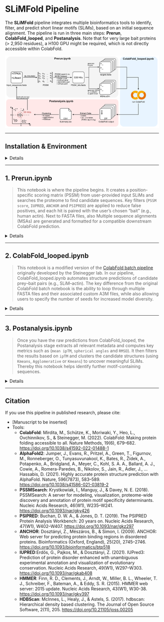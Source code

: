 
# SLiMFold Pipeline

The **SLiMFold** pipeline integrates multiple bioinformatics tools to identify, filter, and predict short linear motifs (SLiMs), based on an initial sequence alignment. The pipeline is run in three main steps: **Prerun**, **ColabFold_looped**, and **Postanalysis**. Note that for very large bait proteins (> 2,950 residues), a H100 GPU might be required, which is not directly accessible within ColabFold. 

![Alt text](images/Pipeline.png)

---

## Installation & Environment

<details>
  
1. **Clone This Repo & Create the Conda Environment**  
   ```bash
   git clone https://github.com/thp42/SLiMFold.git
   cd SLiMFold

   conda env create -f SLiMFold.yml
   conda activate SLiMFold
   ```
2. **Register as Jupyter Kernel** (optional, but recommended)
   ```bash
   python -m ipykernel install --user --name SLiMFold --display-name "SLiMFold"
   ```
3. **Install External Tools**  
   - **PsiPred 4.0**: [psipred GitHub](https://github.com/psipred/psipred)  
   - **IUPred3**: [iupred3.elte.hu](https://iupred3.elte.hu/download_new)  
   - **Databases**: [UniRef90 in .fasta.gz](https://ftp.uniprot.org/pub/databases/uniprot/uniref/uniref90/) & [NCBI protein dataset in .fasta](https://www.ncbi.nlm.nih.gov/datasets/taxonomy/)

</details>


---


## 1. Prerun.ipynb

> This notebook is where the pipeline begins. It creates a position-specific scoring matrix (PSSM) from user-provided input SLiMs and searches the proteome to find candidate sequences. Key filters (```PSSM score```, ```IUPRED```, ```ANCHOR``` and ```PSIPRED```) are applied to reduce false positives, and each hit is paired with the user’s chosen “bait” (e.g., human actin). Next to FASTA files, also Multiple sequence alignments (MSAs) are generated and formatted for a compatible downstream ColabFold prediction.

<details>
  <summary>Details</summary>
  
0. **Open Prerun.ipynb**
  
1. **Folder and pathway setup**
   - Select the kernel ```SLiMFold```
   - Define the paths ```iupred_path```, ```psipred_path```, ```NCBI_protein_database```, ```uniref90_path```, ```reformat_path``` and your ```bait_sequence```. 
   - Execute the cell, enter a project name in the prompt. A consistent project folder structure will be automatically created.  
   - Move your initial FASTA-file to the **Input Folder** and rename it to **input.fasta**. Please make sure that input sequences contain only **the motif without flanking residues** (see example folder). Input motifs should have the same sequence length! 

2. **PSSM Generation with BLOSUM62**  
   - Uses input.fasta and the BLOSUM62 substitution matrix to generate an initial position-specific scoring matrix (PSSM) as CSV-file-output (stored in ```{project_name}/Output/pssm_BLOSUM62.csv```)

3. **Proteome Search**
   - (A) Defines several thresholds for subsequent motif identification (```pssm_cutoff, (default = 10)```, ```iupred_cutoff, (default = 0.4)```, ```anchor_cutoff, (default = 0.4)```, secondary structure cutoffs for helix, strand, coil or unknown). Prompts to define the probable secondary structure (of the motif) involved in the interaction. Choose bewtween 'helix', 'strand', 'coil' or 'unknown'.
     
   - (B) Scores the human proteome (or your proteome of choice) using the PSSM, as well as IUPRED, ANCHOR, PSIPRED. Retains only hits meeting specified cutoffs. Extends each hit by ±20 residues to capture potential context (can be modified by changing ```flanking_aa_size```). As IUPRED, ANCHOR and PSIPRED calculation can be computational demanding, it can take up to 6 hours on 12 CPU threads. This will produce an output FASTA-file containing identified hits (stored in ```{project_name}/Output/PSSM_Hits/Hits.fasta```). 
     
   - (C) Removes identical sequences to avoid running them through jackhmmer and colabfold multiple times. This will produce another FASTA-file containing only non-redundant hits (stored in ```{project_name}/Output/PSSM_Hits/Hits_nonred.fasta```)
     
   - (Optional, if not first iteration): Compare the PSSM-hits of two iterations and write the unique hits to a new FASTA file. Please ignore this cell in case you are running the first iteration.

4. **Bait Fusion and Prey-Bait Preparation**
   - Takes ```Hits_nonred.fasta``` as input, generated in the previous step.
   - The predefined bait sequence is appended to each unique hit, separated by a colon (> header as peptide:bait).
   - Outputs a formatted FASTA-file stored in ```{project_name}/Output/PSSM_Hits/PreyBait.fasta```

5. **Split PreyBait.fasta into individual FASTA files for ColabFold input** 
   - Input: ```PreyBait.fasta``` generated in the previous step.
   - Creates for each PreyBait Sequence pair an individual FASTA file (stored in ```{project_name}/Output/Fasta/```)

6. **Multiple Sequence Alignment for Bait** 
   - The predefined bait sequence is run with jackhmmer (with modified filters) against the UniRef90 database to identify homologs and generates a .sto alignment file (stored in ```{project_name}/Output/MSA/sto```).
   - The filters can be modified by changing ```-E```, ```-N```, ```-F1```, ```-F2``` or ```-F3``` 

7. **Multiple Sequence Alignment for Prey** 
   - Each prey is run with jackhmmer (with modified filters) against the UniRef90 database to identify homologs and generate a .sto alignment file (stored in ```{project_name}/Output/MSA/sto```).
   - The filters can be modified by changing ```-E```, ```-N```, ```-F1```, ```-F2``` or ```-F3```.
   - To speed up computation parallel processing is used. Both, the number of CPU cores per search (```num_cpus_per_process```)  and the number of parallel processes (```num_processes```) can be adjusted.
   - Automatically tracks remaining peptides, so the run can resume from where it left off using the ```input_remaining.fasta``` file, in case of interruption.
   - Running jackhmmer can take approximately 20 minutes per 6 peptides on 12 CPU threads. Depending on the number of non-redundant Hits, this step can take up several hours to a few days.

8. **Converts the .sto to .a3m** 
   - The generated .sto files are converted to a3m files by the hhsuite reformat.pl script. The number of of parallel processes (```num_processes```) can be adjusted.
   - The processed files are stored in ```{project_name}/Output/MSA/a3m```

9. **Sort and Deduplicate a3m files Based on Sequence Identity**
   - Sorts the converted a3m files by global sequence identity to the reference sequence, placing the most similar sequences at the top to improve MSA quality for structure prediction.
   - For the bait MSA (bait_sequence.a3m), the user is prompted whether they want to sort it.
   - Deduplicates the bait and prey a3m files (based on exact sequence match) to remove redundant homologs, ensuring higher sequence diversity and enhancing co-evolutionary signal strength for better complex prediction accuracy.
   - The processed files are stored in ```{project_name}/Output/MSA/sorted_a3m```

10. **Trims the MSA**
    - Takes the sorted a3m files as input and reduces the size of each file by keeping only the first top 2048 sequences (can be modified by changing ```MAX_SEQUENCES```).
    - The processed files are stored in ```{project_name}/Output/MSA/trimmed_a3m```

11. **Combines Bait and Prey MSAs for ColabFold**
    - Combines the trimmed Bait.a3m with each trimmed Prey.a3m and pads them to fit the ColabFold design.  
    - The processed files are stored in ```{project_name}/Output/MSA/combined_a3m```

</details>

---

## 2. ColabFold_looped.ipynb

> This notebook is a modified version of the [ColabFold batch pipeline](https://github.com/sokrypton/ColabFold) originally developed by the Steinegger lab. In our pipeline, ColabFold_looped.ipynb automates structure predictions of candidate prey–bait pairs (e.g., SLiM–actin). The key difference from the original ColabFold batch notebook is the ability to loop through multiple FASTA files and their associated custom A3M files, while also allowing users to specify the number of seeds for increased model diversity.

<details>
  <summary>Details</summary>

1. **Preparation**  
   - Upload the **FASTA files** (stored in ```{project_name}/Output/FASTA/```) and the **custom MSAs** (stored in ```{project_name}/Output/MSA/combined_a3m```) you generated in Prerun.ipynb to your Google Drive.
   - Open ColabFold_looped.ipynb in Google Colab, connect to a runtime, and select a GPU (we recommend using an A100 for faster inference).
   - Set the paths to your uploaded FASTA files (```fasta_directory```) and MSA files (```msa_directory```), as well as, where the predictions should be saved (```result_directory```).
   - Under **msa_mode**, choose ```custom```, which will use your **precomputed MSAs**.
   - (Optional): Instead of choosing ```custom``` and thereby using your **precomputed MSAs**, it is also possible to choose the ```mmseqs2_uniref_env```, which will use thedefault ColabFold MSA generation. Be aware, that ```mmseqs2_uniref_env``` might produce shallow MSAs for short sequences.

2. **Running the Prediction**  
   - Run the main prediction cell. The script will automatically loop through all FASTA files and automatically match the corresponding MSA files.  
   - Prediction results are saved in your defined ```result_directory```.
   - If the Colab runtime disconnects (e.g., after 24 hours), don't worry:
     -   Already processed FASTA files are moved into a ```/done``` folder.
     -   Simply reconnect to the notebook and rerun the prediction cell, to continue from where it left off.


</details>

---

## 3. Postanalysis.ipynb

> Once you have the raw predictions from ColabFold_looped, the Postanalysis stage extracts all relevant metadata and computes key metrics such as (```mean ipTM```, ```spherical angles``` and ```RMSD```). It then filters the results based on ```ipTM``` and clusters the candidate structures (using ```Kmeans```, ```Agglomerative``` or ```Kmeans```) to uncover meaningful SLiMs. Thereby this notebook  helps identify further motif-containing sequences.

<details>
  <summary>Details</summary>
  
0. **Download the results**
   - Download the results (zip files, stored in GoogleDrive ```result_directory```), and place them in the folder (```{project_name}/Output/AF2_Results/zip_files```).

1. **Folder and pathway setup**
   - Inside the **Postanalysis.ipynb** define the paths, where
     - the zip files are placed (variable ```zip_files_folder```, should be defined as ```{project_name}/Output/AF2_Results/zip_files```),
     - the FASTA files from the 1.Prerun.ipynb were created (```{project_name}/Output/FASTA/```),
     - the reference pdb file (```reference_pdb_path```, which should ideally correspond to one of the sequences used in ```input.fasta```, as this pipeline aims to discover novel Hits belonigng to the same SLiM class. It is thereby important for downstream RMSD and spherical angle calculation. The reference structure must match the predicted structures in both residue count and chain order.),
     - the calculated results are stored (variable ```results_directory```, should be defined as ```{project_name}/Output/AF2_Results/zip_file```).

2. **Unpacking**
   - Unpacks all the zip files

3. **Analysis of Model Metrics and Structural Comparisons**
   - For exact calculation the ```flanking_size``` and ```motif_size``` needs to be defined. Defaults are ```flanking_size = 20``` and ```motif_size = 9```.
   - Reads the log files of all predicted structures and extracts ```mean pLDDT```, ```mean pTM``` and ```mean ipTM``` of the Top 3 models (The number of models for mean calculation can be adjusted with the variable ```top_n_models_metrics```). 
   - Calculates ```RMSD``` over the alpha-carbon atoms between the reference pdb file and the best ranked model in each prediction.   
   - Calculates spherical angles ```Δφ```, ```Δθ``` and ```helix polarity``` between the reference pdb file and the best ranked model in each prediction.
   - These calculations are saved in the CSV file ```all_combined_results.csv```, stored in ```{project_name}/Output/AF2_Results/```. 

![Alt text](images/Spherical.png)

4. **Filter Combined Results by ipTM Cutoff**
   - Takes the ```all_combined_results.csv``` as input and excludes Hits with ```ipTM > 0.6``` (default), which generally indicates poor interface reliability.
   - The ipTM cutoff can be adjusted through the variable ```iptm_cutoff```. 
   - Creates a ```Mean ipTM vs. RMSD``` scatter plot: ```scatter_ipTM_vs_RMSD_Full.eps``` and ```scatter_ipTM_vs_RMSD_Full.tif```, stored in ```{project_name}/Output/AF2_Results/```. 
   - Creates a CSV file ```combined_results_ipTM_Cutoff.csv```, stored in ```{project_name}/Output/AF2_Results/```. 

5. **Visualization of 2D and 3D Scatter Plots for Protein Metrics**
   - Takes the ```combined_results_ipTM_Cutoff.csv``` as input and visualizes the relationships between spherical angles ```Δφ```, ```Δθ``` and ```helix polarity``` and ```RMSD``` values of the predicted Hits.
   - Creates a ```Δφ vs. Δθ vs. Helix Polarity vs. RMSD``` scatter plot: ```Conformations Landscape - RMSD Colouring.eps``` and ```Conformations Landscape - RMSD Colouring.tif```, stored in ```{project_name}/Output/AF2_Results/```. 

6. **Optimizing Clustering Parameters with differenet Algorithms and Evaluating Cluster Quality**
   - Takes the ```combined_results_ipTM_Cutoff.csv``` as input.
   - Using ```Δφ```, ```Δθ```, ```helix polarity``` and ```RMSD``` as clustering features.
   - Calculates the optimal parameters for several clustering methods (```KMeans```, ```Agglomerative``` and ```HDBScan```) using various metrics such as ```silhouette score```, ```Calinski-Harabasz score```, and ```Davies-Bouldin score```.
   - The results are visualized and the best clustering configuration for each method outputted as text to help determine the best clustering configuration. Insights from these scores can guide the selection of the **cluster size** (for ```KMeans``` and ```Agglomerative```) or **minimal cluster size** and the **minimal sample size** (for ```HDBScan```).
   - We recommend using HDBScan, as it is able to identify outliers and thereby perform a more fine-grained clustering. 

7. **Clustering**
   - Takes the ```combined_results_ipTM_Cutoff.csv``` as input and clusters using ```Δφ```, ```Δθ```, ```helix polarity``` and ```RMSD``` as features. 
   - You can choose between three clustering methods, and choose the size based on the above calcualted ```silhouette score```, ```Davies-Bouldin index```, and ```Calinski-Harabasz index```:
     - (A) **Kmeans**: The **number of cluster** must be defined in the variable ```clusters```. 
     - (B) **Agglomerative**: **The number of cluster** must be defined in the variable ```clusters```.
     - (C) **HDBScan**: The **minimal cluster size** and the **minimal sample size** must be defined in the variables ```min_cluster_size``` and ```min_samples```.
   - Creates a ```Δφ vs. Δθ vs. Helix Polarity vs. Cluster``` scatter plot: ```{clustering method} Clustering.eps``` and ```{clustering method} Clustering.tif```, stored in ```{project_name}/Output/AF2_Results/Clustering/```. 
   - Creates a bar graph, illustrating cluster-wise metrics of ```PSSM Score```, ```ipTM Score```, ```RMSD```, ```IUPRED``` and ```ANCHOR Score```: ```Cluster-wise Metrics of {clustering method}.eps``` and ```Cluster-wise Metrics of {clustering method}.tif```, stored in ```{project_name}/Output/AF2_Results/```. 
   - Creates a CSV file ```all_combined_results_with_{clustering method}_clusters.csv```, stored in ```{project_name}/Output/AF2_Results/```. 

8. **Extract and Visualize PDB Files for specific Clusters**
   - Prompts the user, to choose his clustering method (```Enter 'h' for HDBScan, 'k' for K-means, or 'a' for Agglomerative```) and his ```cluster number```.
   - It is recommended to select the cluster with ```Δφ```, ```Δθ``` and ```RMSD``` values close to 0 and a helix polarity of 1, as this indicates structural similarity to the reference PDB. Such clusters are more likely to contain sequences belonging to the same SLiM class.
   - Takes the ```all_combined_results_with_{clustering method}_clusters.csv``` and writes a PyMOL script ```{clustering method}_{cluster_number}_structures.pml``` to load all the PDB files belonging to the prompted ```cluster number``` (stored in ```{project_name}/Output/AF2_Results/```).
   - This enables manual visualization of all sequences within a single cluster that potentially form a distinct SLiM class.

9. **Visualize and Confirm Structural Alignment in PyMOL**
   - Open ```{clustering method}_{cluster_number}_structures.pml``` in PyMOl to to load all the PDB files belonging to the prompted ```cluster number```.
   - Perform an structural alignment for improved illustration using the following commands in the PyMOL terminal (change ```c_NP_002211.1_pos_31``` with your ```reference pdb name```):

    ```python
       for obj in cmd.get_object_list(): cmd.align(f"{obj} and chain B", "c_NP_002211.1_pos_31 and chain B"), 
    ```

10. **Generate FASTA File for Clustered Hits**
   - Prompts the user, to choose his clustering method (```Enter 'h' for HDBScan, 'k' for K-means, or 'a' for Agglomerative```) and his ```cluster number```.
   - Takes the ```all_combined_results_with_{clustering method}_clusters.csv``` as input and extracts the aminoacid sequence.
   - Addiotinally a description, containing ```PSSM score```, ```IUPRED Score```, ```ANCHOR score```, ```PSIPRED scores```, ```mean pLDDT```, ```mean pTM```, ```mean ipTM```, ```RMSD```, ```Δφ```, ```Δθ``` and ```helix polarity``` are included.
   - The output ```cluster_{number}_sequences.fasta``` is stored in ```{project_name}/Output/AF2_Results/```. 

12. **Retrieve Gene names**
   - Define the variable ```redundant_fasta```with the path ```{project_name}/Output/PSSM_Hits/Hits.fasta/```
   - Set your ```Entrez.email``` and ```Entrez.api_key``` to retrieve the Gene names.
   - Takes the ```cluster_{number}_sequences.fasta``` and ```{project_name}/Output/PSSM_Hits/Hits.fasta/``` as input and identifies through API access all the Genes containing the curated motif sequences.
   - It maps each non-redundant sequence back to its original matching redundant entries to retrieve associated protein IDs.
   - These protein IDs are queried via the NCBI Entrez API to fetch corresponding gene names.
   - The script generates three output files in the ```{project_name}/Output/AF2_Results/```:
     - (A) ```annotated_sequences.fasta```: non-redundant sequences annotated with gene names in the description line
     - (B) ```sequence_gene_names.txt```: detailed mapping of each sequence ID to its associated protein IDs and gene names
     - (C) ```unique_gene_names.txt```: a list of all unique gene names found across the dataset
   - This allows downstream biological interpretation of motif-containing sequences by linking them to their gene of origin.

</details>

---


## Citation

If you use this pipeline in published research, please cite:
- [Manuscript to be inserted]
- Tools:
  -   **ColabFold**: Mirdita, M., Schütze, K., Moriwaki, Y., Heo, L., Ovchinnikov, S., & Steinegger, M. (2022). ColabFold: Making protein folding accessible to all. Nature Methods, 19(6), 679–682. https://doi.org/10.1038/s41592-022-01488-1
  -   **AlphaFold2**: Jumper, J., Evans, R., Pritzel, A., Green, T., Figurnov, M., Ronneberger, O., Tunyasuvunakool, K., Bates, R., Žídek, A., Potapenko, A., Bridgland, A., Meyer, C., Kohl, S. A. A., Ballard, A. J., Cowie, A., Romera-Paredes, B., Nikolov, S., Jain, R., Adler, J., … Hassabis, D. (2021). Highly accurate protein structure prediction with AlphaFold. Nature, 596(7873), 583–589. https://doi.org/10.1038/s41586-021-03819-2
  -   **PSSMSearch**: Krystkowiak, I., Manguy, J., & Davey, N. E. (2018). PSSMSearch: A server for modeling, visualization, proteome-wide discovery and annotation of protein motif specificity determinants. Nucleic Acids Research, 46(W1), W235–W241. https://doi.org/10.1093/nar/gky426
  -   **PSIPRED**: Buchan, D. W. A., & Jones, D. T. (2019). The PSIPRED Protein Analysis Workbench: 20 years on. Nucleic Acids Research, 47(W1), W402–W407. https://doi.org/10.1093/nar/gkz297
  -   **ANCHOR**: Dosztányi, Z., Mészáros, B., & Simon, I. (2009). ANCHOR: Web server for predicting protein binding regions in disordered proteins. Bioinformatics (Oxford, England), 25(20), 2745–2746. https://doi.org/10.1093/bioinformatics/btp518
  -   **IUPRED**:Erdős, G., Pajkos, M., & Dosztányi, Z. (2021). IUPred3: Prediction of protein disorder enhanced with unambiguous experimental annotation and visualization of evolutionary conservation. Nucleic Acids Research, 49(W1), W297–W303. https://doi.org/10.1093/nar/gkab408
  -   **HMMER**: Finn, R. D., Clements, J., Arndt, W., Miller, B. L., Wheeler, T. J., Schreiber, F., Bateman, A., & Eddy, S. R. (2015). HMMER web server: 2015 update. Nucleic Acids Research, 43(W1), W30-38. https://doi.org/10.1093/nar/gkv397
  -   **HDBScan**: McInnes, L., Healy, J., & Astels, S. (2017). hdbscan: Hierarchical density based clustering. The Journal of Open Source Software, 2(11), 205. https://doi.org/10.21105/joss.00205

---

